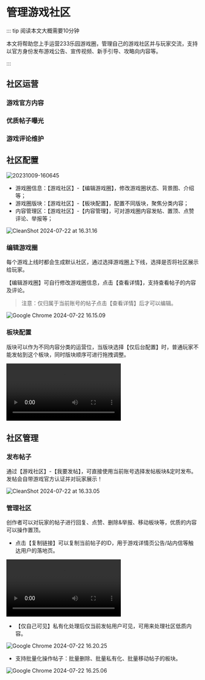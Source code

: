 # 管理游戏社区

::: tip 阅读本文大概需要10分钟

本文将帮助您上手运营233乐园游戏圈，管理自己的游戏社区并与玩家交流，支持以官方身份发布游戏公告、宣传视频、新手引导、攻略向内容等。

::: 

## 社区运营

### 游戏官方内容

### 优质帖子曝光

### 游戏评论维护

## 社区配置

![20231009-160645](https://arkimg.ark.online/20231009-160645.webp)

- 游戏圈信息：【游戏社区】-【编辑游戏圈】，修改游戏圈状态、背景图、介绍等；
- 游戏圈版块：【游戏社区】-【板块配置】，配置不同版块，聚焦分类内容；
- 内容管理区：【游戏社区】-【内容管理】，可对游戏圈内容发帖、置顶、点赞评论、举报等；

![CleanShot 2024-07-22 at 16.31.16](https://arkimg.ark.online/CleanShot%202024-07-22%20at%2016.31.16.png)

### 编辑游戏圈

每个游戏上线时都会生成默认社区，通过选择游戏圈上下线，选择是否将社区展示给玩家。

【编辑游戏圈】可自行修改游戏圈信息，点击【查看详情】，支持查看帖子的内容及评论。

> 注意：仅归属于当前账号的帖子点击【查看详情】后才可以编辑。

![Google Chrome 2024-07-22 16.15.09](https://arkimg.ark.online/Google%20Chrome%202024-07-22%2016.15.09.png)

### 板块配置

版块可以作为不同内容分类的运营位，当版块选择【仅后台配置】时，普通玩家不能发帖到这个板块，同时版块顺序可进行拖拽调整。

<video controls src="https://cdn.233xyx.com/online/yUtXvMs32HKE1696839375031.mp4"></video>

## 社区管理

### 发布帖子

通过【游戏社区】-【我要发帖】，可直接使用当前账号选择发帖板块&定时发布。发帖会自带游戏官方认证并对玩家展示！

![CleanShot 2024-07-22 at 16.33.05](https://arkimg.ark.online/CleanShot%202024-07-22%20at%2016.33.05.png)

### 管理社区

创作者可以对玩家的帖子进行回复、点赞、删除&举报、移动板块等，优质的内容可以操作置顶。

- 点击【复制链接】可以复制当前帖子的ID，用于游戏详情页公告/站内信等触达用户的落地页。

<video controls src="https://cdn.233xyx.com/online/bLHgiqS49ur71721637450653.mp4"></video>

- 【仅自己可见】私有化处理后仅当前发帖用户可见，可用来处理社区低质内容。

![Google Chrome 2024-07-22 16.20.25](https://arkimg.ark.online/Google%20Chrome%202024-07-22%2016.20.25.png)

- 支持批量化操作帖子：批量删除、批量私有化、批量移动帖子的板块。

![Google Chrome 2024-07-22 16.25.06](https://arkimg.ark.online/Google%20Chrome%202024-07-22%2016.25.06.png)

